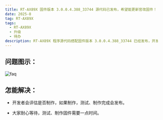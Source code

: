 ```yaml
---
title: RT-AX89X 固件版本 3.0.0.4.388_33744 源代码已发布，希望能更新官改固件！
date: 2025-8
tag: RT-AX89X
tags: 
  - RT-AX89X
  - 升级
  - 待办
description: RT-AX89X 程序源代码搭配固件版本 3.0.0.4.388_33744 已经发布，开发者已知悉，开发者会评估是否制作，如果制作，测试、制作完成会发布。
---
```


## 问题图示：

![faq](/assets/posts/89x.png)


## 怎能解决：

- 开发者会评估是否制作，如果制作，测试、制作完成会发布。

- 大家耐心等待，测试、制作固件需要一点时间。